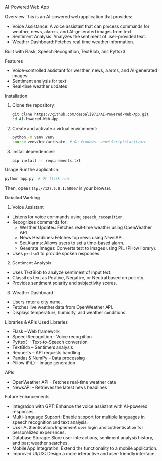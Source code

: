 AI-Powered Web App

Overview
This is an AI-powered web application that provides:
- Voice Assistance: A voice assistant that can process commands for weather, news, alarms, and AI-generated images from text.
- Sentiment Analysis: Analyzes the sentiment of user-provided text.
- Weather Dashboard: Fetches real-time weather information.

Built with Flask, Speech Recognition, TextBlob, and Pyttsx3.

Features
- Voice-controlled assistant for weather, news, alarms, and AI-generated images
- Sentiment analysis for text
- Real-time weather updates

Installation

1. Clone the repository:
   ```sh
   git clone https://github.com/deepali971/AI-Powered-Web-App.git
   cd AI-Powered-Web-App
   ```
2. Create and activate a virtual environment:
   ```sh
   python -m venv venv
   source venv/bin/activate  # On Windows: venv\Scripts\activate
   ```
3. Install dependencies:
   ```sh
   pip install -r requirements.txt
   ```

Usage
Run the application:
```sh
python app.py  # Or flask run
```
Then, open `http://127.0.0.1:5000/` in your browser.

Detailed Working
1. Voice Assistant
- Listens for voice commands using `speech_recognition`.
- Recognizes commands for:
  - Weather Updates: Fetches real-time weather using OpenWeather API.
  - News Headlines: Fetches top news using NewsAPI.
  - Set Alarms: Allows users to set a time-based alarm.
  - Generate Images: Converts text to images using PIL (Pillow library).
- Uses `pyttsx3` to provide spoken responses.

2. Sentiment Analysis
- Uses TextBlob to analyze sentiment of input text.
- Classifies text as Positive, Negative, or Neutral based on polarity.
- Provides sentiment polarity and subjectivity scores.

3. Weather Dashboard
- Users enter a city name.
- Fetches live weather data from OpenWeather API.
- Displays temperature, humidity, and weather conditions.

Libraries & APIs Used
Libraries
- Flask – Web framework
- SpeechRecognition – Voice recognition
- Pyttsx3 – Text-to-Speech conversion
- TextBlob – Sentiment analysis
- Requests – API requests handling
- Pandas & NumPy – Data processing
- Pillow (PIL) – Image generation

APIs
- OpenWeather API – Fetches real-time weather data
- NewsAPI – Retrieves the latest news headlines

Future Enhancements
- Integration with GPT: Enhance the voice assistant with AI-powered responses.
- Multi-language Support: Enable support for multiple languages in speech recognition and text analysis.
- User Authentication: Implement user login and authentication for personalized experiences.
- Database Storage: Store user interactions, sentiment analysis history, and past weather searches.
- Mobile App Integration: Extend the functionality to a mobile application.
- Improved UI/UX: Design a more interactive and user-friendly interface.
